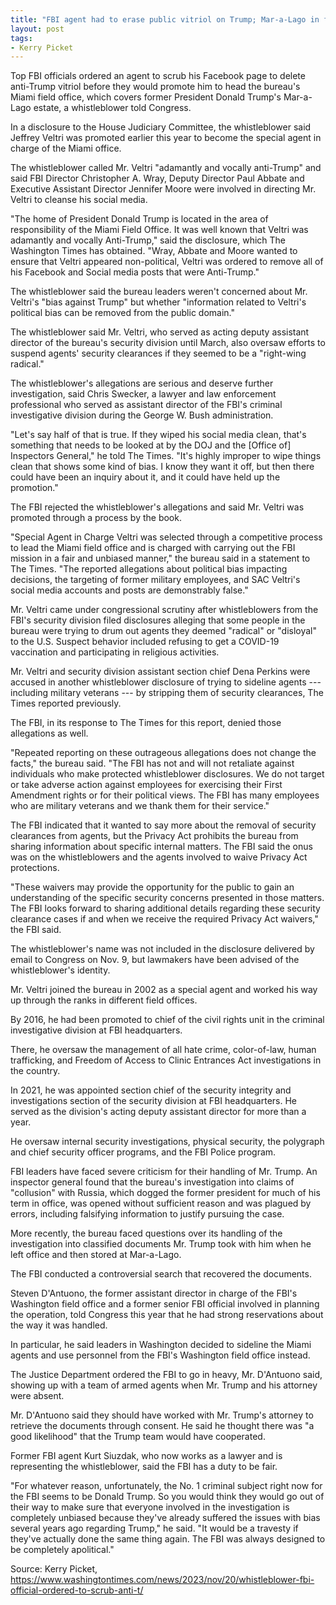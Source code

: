```yaml
---
title: "FBI agent had to erase public vitriol on Trump; Mar-a-Lago in field office's jurisdiction"
layout: post
tags:
- Kerry Picket
---
```


Top FBI officials ordered an agent to scrub his Facebook page to delete anti-Trump vitriol before they would promote him to head the bureau's Miami field office, which covers former President Donald Trump's Mar-a-Lago estate, a whistleblower told Congress.

In a disclosure to the House Judiciary Committee, the whistleblower said Jeffrey Veltri was promoted earlier this year to become the special agent in charge of the Miami office.

The whistleblower called Mr. Veltri "adamantly and vocally anti-Trump" and said FBI Director Christopher A. Wray, Deputy Director Paul Abbate and Executive Assistant Director Jennifer Moore were involved in directing Mr. Veltri to cleanse his social media.

"The home of President Donald Trump is located in the area of responsibility of the Miami Field Office. It was well known that Veltri was adamantly and vocally Anti-Trump," said the disclosure, which The Washington Times has obtained. "Wray, Abbate and Moore wanted to ensure that Veltri appeared non-political, Veltri was ordered to remove all of his Facebook and Social media posts that were Anti-Trump."

The whistleblower said the bureau leaders weren't concerned about Mr. Veltri's "bias against Trump" but whether "information related to Veltri's political bias can be removed from the public domain."

The whistleblower said Mr. Veltri, who served as acting deputy assistant director of the bureau's security division until March, also oversaw efforts to suspend agents' security clearances if they seemed to be a "right-wing radical."

The whistleblower's allegations are serious and deserve further investigation, said Chris Swecker, a lawyer and law enforcement professional who served as assistant director of the FBI's criminal investigative division during the George W. Bush administration.

"Let's say half of that is true. If they wiped his social media clean, that's something that needs to be looked at by the DOJ and the [Office of] Inspectors General," he told The Times. "It's highly improper to wipe things clean that shows some kind of bias. I know they want it off, but then there could have been an inquiry about it, and it could have held up the promotion."

The FBI rejected the whistleblower's allegations and said Mr. Veltri was promoted through a process by the book.

"Special Agent in Charge Veltri was selected through a competitive process to lead the Miami field office and is charged with carrying out the FBI mission in a fair and unbiased manner," the bureau said in a statement to The Times. "The reported allegations about political bias impacting decisions, the targeting of former military employees, and SAC Veltri's social media accounts and posts are demonstrably false."

Mr. Veltri came under congressional scrutiny after whistleblowers from the FBI's security division filed disclosures alleging that some people in the bureau were trying to drum out agents they deemed "radical" or "disloyal" to the U.S. Suspect behavior included refusing to get a COVID-19 vaccination and participating in religious activities.

Mr. Veltri and security division assistant section chief Dena Perkins were accused in another whistleblower disclosure of trying to sideline agents --- including military veterans --- by stripping them of security clearances, The Times reported previously.

The FBI, in its response to The Times for this report, denied those allegations as well.

"Repeated reporting on these outrageous allegations does not change the facts," the bureau said. "The FBI has not and will not retaliate against individuals who make protected whistleblower disclosures. We do not target or take adverse action against employees for exercising their First Amendment rights or for their political views. The FBI has many employees who are military veterans and we thank them for their service."

The FBI indicated that it wanted to say more about the removal of security clearances from agents, but the Privacy Act prohibits the bureau from sharing information about specific internal matters. The FBI said the onus was on the whistleblowers and the agents involved to waive Privacy Act protections.

"These waivers may provide the opportunity for the public to gain an understanding of the specific security concerns presented in those matters. The FBI looks forward to sharing additional details regarding these security clearance cases if and when we receive the required Privacy Act waivers," the FBI said.

The whistleblower's name was not included in the disclosure delivered by email to Congress on Nov. 9, but lawmakers have been advised of the whistleblower's identity.

Mr. Veltri joined the bureau in 2002 as a special agent and worked his way up through the ranks in different field offices.

By 2016, he had been promoted to chief of the civil rights unit in the criminal investigative division at FBI headquarters.

There, he oversaw the management of all hate crime, color-of-law, human trafficking, and Freedom of Access to Clinic Entrances Act investigations in the country.

In 2021, he was appointed section chief of the security integrity and investigations section of the security division at FBI headquarters. He served as the division's acting deputy assistant director for more than a year.

He oversaw internal security investigations, physical security, the polygraph and chief security officer programs, and the FBI Police program.

FBI leaders have faced severe criticism for their handling of Mr. Trump. An inspector general found that the bureau's investigation into claims of "collusion" with Russia, which dogged the former president for much of his term in office, was opened without sufficient reason and was plagued by errors, including falsifying information to justify pursuing the case.

More recently, the bureau faced questions over its handling of the investigation into classified documents Mr. Trump took with him when he left office and then stored at Mar-a-Lago.

The FBI conducted a controversial search that recovered the documents.

Steven D'Antuono, the former assistant director in charge of the FBI's Washington field office and a former senior FBI official involved in planning the operation, told Congress this year that he had strong reservations about the way it was handled.

In particular, he said leaders in Washington decided to sideline the Miami agents and use personnel from the FBI's Washington field office instead.

The Justice Department ordered the FBI to go in heavy, Mr. D'Antuono said, showing up with a team of armed agents when Mr. Trump and his attorney were absent.

Mr. D'Antuono said they should have worked with Mr. Trump's attorney to retrieve the documents through consent. He said he thought there was "a good likelihood" that the Trump team would have cooperated.

Former FBI agent Kurt Siuzdak, who now works as a lawyer and is representing the whistleblower, said the FBI has a duty to be fair.

"For whatever reason, unfortunately, the No. 1 criminal subject right now for the FBI seems to be Donald Trump. So you would think they would go out of their way to make sure that everyone involved in the investigation is completely unbiased because they've already suffered the issues with bias several years ago regarding Trump," he said. "It would be a travesty if they've actually done the same thing again. The FBI was always designed to be completely apolitical."

Source: Kerry Picket, https://www.washingtontimes.com/news/2023/nov/20/whistleblower-fbi-official-ordered-to-scrub-anti-t/
